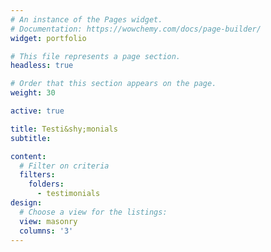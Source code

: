 ```yaml
---
# An instance of the Pages widget.
# Documentation: https://wowchemy.com/docs/page-builder/
widget: portfolio

# This file represents a page section.
headless: true

# Order that this section appears on the page.
weight: 30

active: true

title: Testi&shy;monials
subtitle:

content:
  # Filter on criteria
  filters:
    folders:
      - testimonials
design:
  # Choose a view for the listings:
  view: masonry
  columns: '3'
---
```

